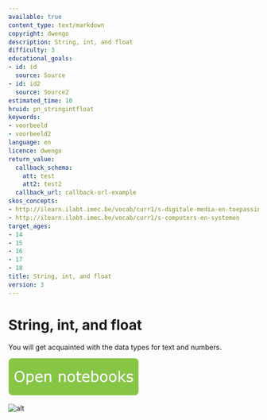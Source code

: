 ```yaml
---
available: true
content_type: text/markdown
copyright: dwengo
description: String, int, and float
difficulty: 3
educational_goals:
- id: id
  source: Source
- id: id2
  source: Source2
estimated_time: 10
hruid: pn_stringintfloat
keywords:
- voorbeeld
- voorbeeld2
language: en
licence: dwengo
return_value:
  callback_schema:
    att: test
    att2: test2
  callback_url: callback-url-example
skos_concepts:
- http://ilearn.ilabt.imec.be/vocab/curr1/s-digitale-media-en-toepassingen
- http://ilearn.ilabt.imec.be/vocab/curr1/s-computers-en-systemen
target_ages:
- 14
- 15
- 16
- 17
- 18
title: String, int, and float
version: 3
---
```

# String, int, and float
You will get acquainted with the data types for text and numbers.

[![](embed/Knop.png "Button")](https://kiks.ilabt.imec.be/jupyterhub/?id=1001 "Notebooks Datatypes")

![alt](@youtube/https://www.youtube.com/embed/dl3q6gJ7evo "Video string - integer - float")